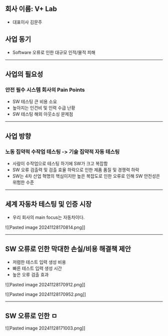 ## 회사 이름: V+ Lab
- 대표이사 김문주

## 사업 동기
- Software 오류로 인한 대규모 인적/물적 피해

---
## 사업의 필요성
### 안전 필수 시스템 회사의 Pain Points
- SW 테스팅 큰 비용 소요
- 높아지는 인건비 및 인력 수급 난황
- SW 테스팅 해외 아웃소싱 문제점

---
## 사업 방향
### 노동 집약적 수작업 테스팅 -> 기술 집약적 자동 테스팅
- 사람이 수작업으로 테스팅 하기에 SW가 크고 복잡함
- SW 오류 검출력 및 검출 효율 하락으로 인한 제품 품질 및 경쟁력 하락
- SW는 4차 산업 혁명의 핵심이지만 높은 복잡도로 인한 오류로 인해 SW 안전성은 위험한 수준

---
## 세계 자동차 테스팅 및 인증 시장
- 우리 회사의 main focus는 자동차이다.

![[Pasted image 20241128170814.png]]

---
## SW 오류로 인한 막대한 손실/비용 해결책 제안
- 저렴한 테스트 입력 생성 비용
- 빠른 테스트 입력 생성 시간
- 높은 오류 검출 효과

![[Pasted image 20241128170912.png]]

![[Pasted image 20241128170952.png]]

---
## SW 오류로 인한 ㅁ

![[Pasted image 20241128171003.png]]
